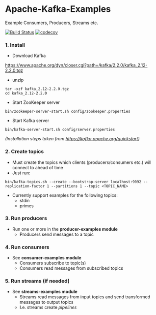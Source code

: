 # Apache-Kafka-Examples

Example Consumers, Producers, Streams etc.

[![Build Status](https://travis-ci.com/wilmol/Apache-Kafka-Examples.svg?branch=master)](https://travis-ci.com/wilmol/Apache-Kafka-Examples) [![codecov](https://codecov.io/gh/wilmol/Apache-Kafka-Examples/branch/master/graph/badge.svg)](https://codecov.io/gh/wilmol/Apache-Kafka-Examples)

### 1. Install 
* Download Kafka 

https://www.apache.org/dyn/closer.cgi?path=/kafka/2.2.0/kafka_2.12-2.2.0.tgz

* unzip
```
tar -xzf kafka_2.12-2.2.0.tgz
cd kafka_2.12-2.2.0
```
* Start ZooKeeper server
```
bin/zookeeper-server-start.sh config/zookeeper.properties
```
* Start Kafka server
```
bin/kafka-server-start.sh config/server.properties
```

*(Installation steps taken from https://kafka.apache.org/quickstart)*

### 2. Create topics
* Must create the topics which clients (producers/consumers etc.) will connect to ahead of time
* Just run:
```
bin/kafka-topics.sh --create --bootstrap-server localhost:9092 --replication-factor 1 --partitions 1 --topic <TOPIC_NAME>
```
* Currently support examples for the following topics:
  * stdin
  * primes

### 3. Run producers
* Run one or more in the **producer-examples module**
  * Producers send messages to a topic

### 4. Run consumers
* See **consumer-examples module**
  * Consumers subscribe to topic(s)
  * Consumers read messages from subscribed topics

### 5. Run streams (if needed)
* See **streams-examples module**
  * Streams read messages from input topics and send transformed messages to output topics
  * I.e. streams create *pipelines*
